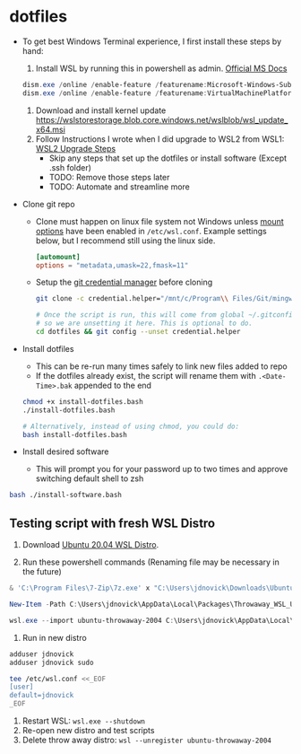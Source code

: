 # dotfiles

- To get best Windows Terminal experience, I first install these steps by hand:

  1. Install WSL by running this in powershell as admin. [Official MS Docs](https://docs.microsoft.com/en-us/windows/wsl/install-win10)

  ```powershell
  dism.exe /online /enable-feature /featurename:Microsoft-Windows-Subsystem-Linux /all /norestart
  dism.exe /online /enable-feature /featurename:VirtualMachinePlatform /all /norestart
  ```

  1. Download and install kernel update <https://wslstorestorage.blob.core.windows.net/wslblob/wsl_update_x64.msi>
  1. Follow Instructions I wrote when I did upgrade to WSL2 from WSL1: [WSL2 Upgrade Steps](./docs/WSL2UpgradeSteps.md)
      - Skip any steps that set up the dotfiles or install software (Except .ssh folder)
      - TODO: Remove those steps later
      - TODO: Automate and streamline more

- Clone git repo
  - Clone must happen on linux file system not Windows unless [mount options](https://docs.microsoft.com/en-us/windows/wsl/wsl-config#mount-options)
  have been enabled in `/etc/wsl.conf`. Example settings below, but I recommend still using the linux side.

    ``` conf
    [automount]
    options = "metadata,umask=22,fmask=11"
    ```

  - Setup the [git credential manager](https://github.com/microsoft/Git-Credential-Manager-for-Windows/releases) before cloning

    ``` bash
    git clone -c credential.helper="/mnt/c/Program\\ Files/Git/mingw64/libexec/git-core/git-credential-manager.exe" https://gitlab.infiniteenergy.dev/Jdnovick/dotfiles.git

    # Once the script is run, this will come from global ~/.gitconfig
    # so we are unsetting it here. This is optional to do.
    cd dotfiles && git config --unset credential.helper
    ```

- Install dotfiles
  - This can be re-run many times safely to link new files added to repo
  - If the dotfiles already exist, the script will rename them with `.<Date-Time>.bak` appended to the end

  ``` bash
  chmod +x install-dotfiles.bash
  ./install-dotfiles.bash

  # Alternatively, instead of using chmod, you could do:
  bash install-dotfiles.bash
  ```

- Install desired software
  - This will prompt you for your password up to two times and approve switching default shell to zsh

``` bash
bash ./install-software.bash
```

## Testing script with fresh WSL Distro

1. Download [Ubuntu 20.04 WSL Distro](https://aka.ms/wslubuntu2004).

1. Run these powershell commands (Renaming file may be necessary in the future)

``` powershell
& 'C:\Program Files\7-Zip\7z.exe' x "C:\Users\jdnovick\Downloads\Ubuntu_2004.2020.424.0_x64.appx" "-oC:\Users\jdnovick\Downloads\Ubuntu_2004.2020.424.0_x64" -y

New-Item -Path C:\Users\jdnovick\AppData\Local\Packages\Throwaway_WSL_Ubuntu -ItemType Directory

wsl.exe --import ubuntu-throwaway-2004 C:\Users\jdnovick\AppData\Local\Packages\Throwaway_WSL_Ubuntu C:\Users\jdnovick\Downloads\Ubuntu_2004.2020.424.0_x64\install.tar.gz --version 2
```

1. Run in new distro

``` bash
adduser jdnovick
adduser jdnovick sudo

tee /etc/wsl.conf <<_EOF
[user]
default=jdnovick
_EOF
```

1. Restart WSL: `wsl.exe --shutdown`
1. Re-open new distro and test scripts
1. Delete throw away distro: `wsl --unregister ubuntu-throwaway-2004`
